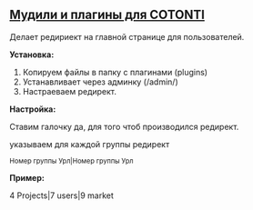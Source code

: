 <h2><a href="http://pluginspro.ru">Мудили и плагины для COTONTI</a></h2>

Делает редириект на главной странице для пользователей.

<b>Установка:</b>

<ol>
	<li>Копируем файлы в папку с плагинами (plugins)</li>
	<li>Устанавливает через админку (/admin/)</li>
	<li>Настраеваем редирект.</li>
</ol>

<b>Настройка:</b>

Ставим галочку да, для того чтоб производился редирект.

указываем для каждой группы редирект 

<sub>Номер группы Урл|Номер группы Урл</sub>

<b>Пример:</b>

4 Projects|7 users|9 market
